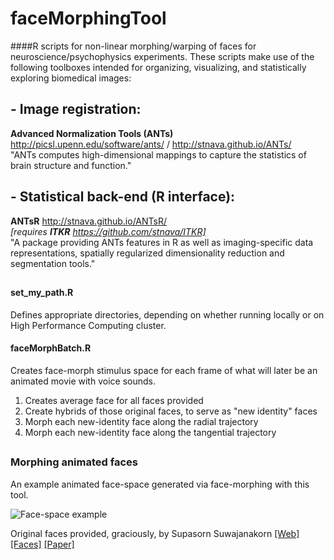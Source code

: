 # faceMorphingTool

####R scripts for non-linear morphing/warping of faces for neuroscience/psychophysics experiments. 
These scripts make use of the following toolboxes intended for organizing, visualizing, and statistically exploring biomedical images:

## - Image registration:
**Advanced Normalization Tools (ANTs)** http://picsl.upenn.edu/software/ants/ / http://stnava.github.io/ANTs/  
"ANTs computes high-dimensional mappings to capture the statistics of brain structure and function."
## - Statistical back-end (R interface):
**ANTsR** http://stnava.github.io/ANTsR/  
_[requires **ITKR** https://github.com/stnava/ITKR]_  
"A package providing ANTs features in R as well as imaging-specific data representations, spatially regularized dimensionality reduction and segmentation tools."
##

#### set_my_path.R
Defines appropriate directories, depending on whether running locally or on High Performance Computing cluster. 

#### faceMorphBatch.R
Creates face-morph stimulus space for each frame of what will later be an animated movie with voice sounds.  
1.  Creates average face for all faces provided  
2. Create hybrids of those original faces, to serve as "new identity" faces  
3. Morph each new-identity face along the radial trajectory  
4. Morph each new-identity face along the tangential trajectory 
##

### Morphing animated faces 
An example animated face-space generated via face-morphing with this tool. 

![Face-space example](https://cloud.githubusercontent.com/assets/15203083/21275286/b24b5ede-c391-11e6-8ae9-a3a71f14ba87.gif)

Original faces provided, graciously, by Supasorn Suwajanakorn 
[[Web]](http://homes.cs.washington.edu/~supasorn/) 
[[Faces]](https://www.youtube.com/watch?v=86wXbwvmnWM) 
[[Paper]](http://grail.cs.washington.edu/projects/3DPersona/) 
